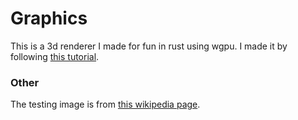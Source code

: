 # Graphics
This is a 3d renderer I made for fun in rust using wgpu. I made it by following [this tutorial](https://sotrh.github.io/learn-wgpu/).

### Other
The testing image is from [this wikipedia page](https://en.wikipedia.org/wiki/Tree).